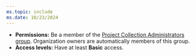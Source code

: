 ```yaml
---
ms.topic: include
ms.date: 10/23/2024
---
```


- **Permissions:** Be a member of the [Project Collection Administrators group](../organizations/security/look-up-project-collection-administrators.md). Organization owners are automatically members of this group.
- **Access levels:** Have at least **Basic** access.
